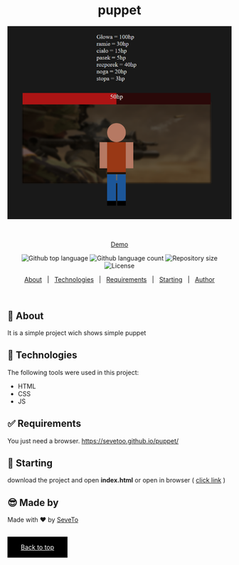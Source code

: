 <div align="center" id="top"> 
  
<h1 align="center">puppet</h1>
  <a target="_blank" href="https://sevetoo.github.io/puppet/">
  <img src="./preview.png" alt="puppet" />
  </a>

&#xa0;

<a target="_blank" href="https://sevetoo.github.io/puppet/">Demo</a>

</div>

<p align="center">
  <img alt="Github top language" src="https://img.shields.io/github/languages/top/SeveToo/puppet?color=56BEB8">

  <img alt="Github language count" src="https://img.shields.io/github/languages/count/SeveToo/puppet?color=56BEB8">

  <img alt="Repository size" src="https://img.shields.io/github/repo-size/SeveToo/puppet?color=56BEB8">

  <img alt="License" src="https://img.shields.io/github/license/SeveToo/puppet?color=56BEB8">
</p>

<p align="center">
  <a href="#dart-about">About</a> &#xa0; | &#xa0; 
  <!-- <a href="#sparkles-features">Features</a> &#xa0; | &#xa0; -->
  <a href="#rocket-technologies">Technologies</a> &#xa0; | &#xa0;
  <a href="#white_check_mark-requirements">Requirements</a> &#xa0; | &#xa0;
  <a href="#checkered_flag-starting">Starting</a> &#xa0; | &#xa0;
  <a href="https://github.com/SeveToo" target="_blank">Author</a>
</p>

<br>

## :dart: About

<!-- Make some description to me -->

It is a simple project wich shows simple puppet

<!-- ## :sparkles: Features
:heavy_check_mark: You can set interval between rounds \
:heavy_check_mark: You see how many correct and wrong answers you get\ -->

## :rocket: Technologies

The following tools were used in this project:

- HTML
- CSS
- JS

## :white_check_mark: Requirements

You just need a browser.
https://sevetoo.github.io/puppet/

## :checkered_flag: Starting

download the project and open **index.html**
or open in browser ( <a href="https://sevetoo.github.io/puppet/" >click link</a> )

## 😎 Made by

Made with ❤ by <a href="https://github.com/SeveToo" target="_blank">SeveTo</a>

&#xa0;

<a href="#top" style="color: #fff; background: black; padding: 15px 30px">Back to top</a>
